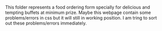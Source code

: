 This folder represents a food ordering form specially for delicious and tempting buffets at minimum prize.
Maybe this webpage contain some problems/errors in css but it will still in working position. I am tring to sort out these problems/errors immediately.
